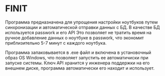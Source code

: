 # FINIT

Программа предназначена для упрощения настройки ноутбуков путем синхронизации и автоматической отправки данных с БД. В качестве БД используется passwork и его API
Это позволяет не тратить время на ручное добавление данных о ноутбуке в passwork, что экономит приблизительно 5-7 минут с каждого ноутбука.

Программа запаковывается в .exe файл и включена в установочный образ OS Windows, что позволяет запустить ее автоматичиски при запуске системы. Ключ API хранится у инженера поддержки на его внешнем диске, программа автоматически его находит и использует. 
